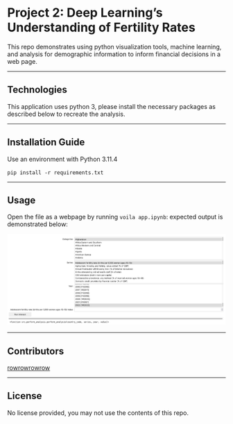 # Project 2: Deep Learning’s Understanding of Fertility Rates

This repo demonstrates using python visualization tools, machine learning, and analysis for demographic information to inform financial decisions in a web page.

---

## Technologies

This application uses python 3, please install the necessary packages as described below to recreate the analysis.

---

## Installation Guide

Use an environment with Python 3.11.4

```
pip install -r requirements.txt
```

---

## Usage

Open the file as a webpage by running `voila app.ipynb`: expected output is demonstrated below:

![Screenshot of Analysis](voila_screenshot.png?raw=true "Screenshot of Analysis")

---

## Contributors

[rowrowrowrow](https://github.com/rowrowrowrow)

---

## License

No license provided, you may not use the contents of this repo.
